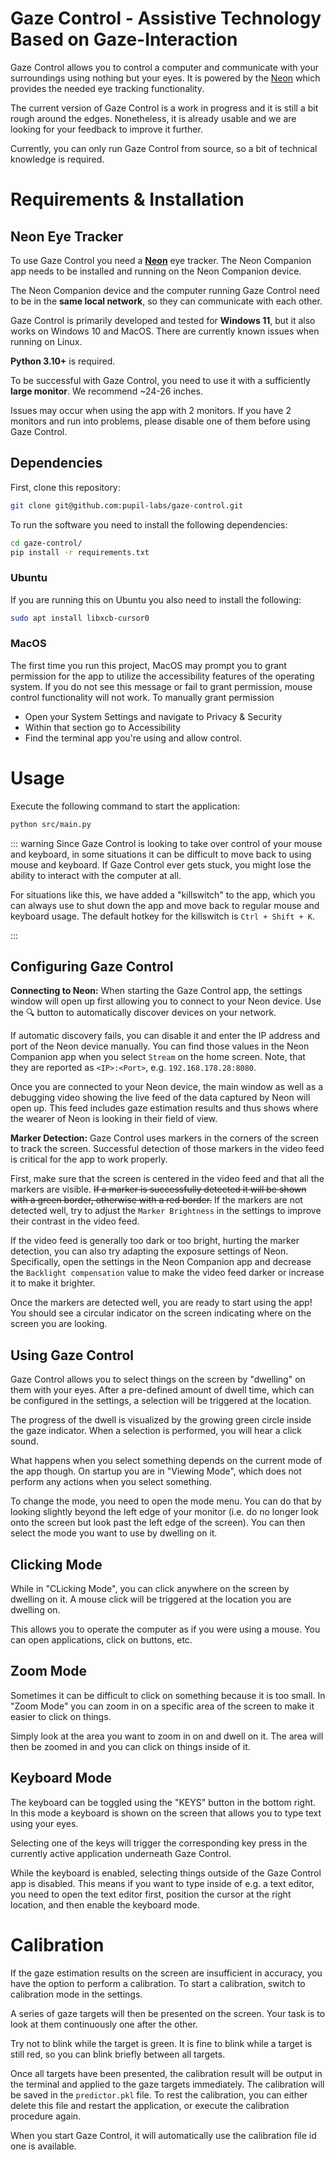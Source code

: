 # Gaze Control - Assistive Technology Based on Gaze-Interaction
Gaze Control allows you to control a computer and communicate with your surroundings using nothing but your eyes. It is powered by the [Neon](https://pupil-labs.com/products/neon) which provides the needed eye tracking functionality.

The current version of Gaze Control is a work in progress and it is still a bit rough around the edges. Nonetheless, it is already usable and we are looking for your feedback to improve it further.

Currently, you can only run Gaze Control from source, so a bit of technical knowledge is required.

# Requirements & Installation

## Neon Eye Tracker
To use Gaze Control you need a [**Neon**](https://pupil-labs.com/products/neon) eye tracker. The Neon Companion app needs to be installed and running on the Neon Companion device.

The Neon Companion device and the computer running Gaze Control need to be in the **same local network**, so they can communicate with each other.

Gaze Control is primarily developed and tested for **Windows 11**, but it also works on Windows 10 and MacOS. There are currently known issues when running on Linux.

**Python 3.10+** is required.

To be successful with Gaze Control, you need to use it with a sufficiently **large monitor**. We recommend ~24-26 inches.

Issues may occur when using the app with 2 monitors. If you have 2 monitors and run into problems, please disable one of them before using Gaze Control.

## Dependencies
First, clone this repository:
```bash
git clone git@github.com:pupil-labs/gaze-control.git
```

To run the software you need to install the following dependencies:
```bash
cd gaze-control/
pip install -r requirements.txt
```

### Ubuntu
If you are running this on Ubuntu you also need to install the following:
```bash
sudo apt install libxcb-cursor0
```

### MacOS
The first time you run this project, MacOS may prompt you to grant permission for the app to utilize the accessibility features of the operating system. If you do not see this message or fail to grant permission, mouse control functionality will not work.
To manually grant permission

- Open your System Settings and navigate to Privacy & Security
- Within that section go to Accessibility
- Find the terminal app you're using and allow control.


# Usage
Execute the following command to start the application:
```bash
python src/main.py
```

::: warning
Since Gaze Control is looking to take over control of your mouse and keyboard, in some situations it can be difficult to move back to using mouse and keyboard. If Gaze Control ever gets stuck, you might lose the ability to interact with the computer at all.

For situations like this, we have added a "killswitch" to the app, which you can always use to shut down the app and move back to regular mouse and keyboard usage. The default hotkey for the killswitch is `Ctrl + Shift + K`.

:::

## Configuring Gaze Control
**Connecting to Neon:** When starting the Gaze Control app, the settings window will open up first allowing you to connect to your Neon device. Use the 🔍 button to automatically discover devices on your network.

If automatic discovery fails, you can disable it and enter the IP address and port of the Neon device manually. You can find those values in the Neon Companion app when you select `Stream` on the home screen. Note, that they are reported as `<IP>:<Port>`, e.g. `192.168.178.28:8080`.

Once you are connected to your Neon device, the main window as well as a debugging video showing the live feed of the data captured by Neon will open up. This feed includes gaze estimation results and thus shows where the wearer of Neon is looking in their field of view.

**Marker Detection:** Gaze Control uses markers in the corners of the screen to track the screen. Successful detection of those markers in the video feed is critical for the app to work properly.

First, make sure that the screen is centered in the video feed and that all the markers are visible. ~~If a marker is successfully detected it will be shown with a green border, otherwise with a red border.~~ If the markers are not detected well, try to adjust the `Marker Brightness` in the settings to improve their contrast in the video feed.

If the video feed is generally too dark or too bright, hurting the marker detection, you can also try adapting the exposure settings of Neon. Specifically, open the settings in the Neon Companion app and decrease the `Backlight compensation` value to make the video feed darker or increase it to make it brighter.

Once the markers are detected well, you are ready to start using the app! You should see a circular indicator on the screen indicating where on the screen you are looking.

## Using Gaze Control
Gaze Control allows you to select things on the screen by "dwelling" on them with your eyes. After a pre-defined amount of dwell time, which can be configured in the settings, a selection will be triggered at the location.

The progress of the dwell is visualized by the growing green circle inside the gaze indicator. When a selection is performed, you will hear a click sound.

What happens when you select something depends on the current mode of the app though. On startup you are in "Viewing Mode", which does not perform any actions when you select something.

To change the mode, you need to open the mode menu. You can do that by looking slightly beyond the left edge of your monitor (i.e. do no longer look onto the screen but look past the left edge of the screen). You can then select the mode you want to use by dwelling on it.

## Clicking Mode
While in "CLicking Mode", you can click anywhere on the screen by dwelling on it. A mouse click will be triggered at the location you are dwelling on.

This allows you to operate the computer as if you were using a mouse. You can open applications, click on buttons, etc.

## Zoom Mode
Sometimes it can be difficult to click on something because it is too small. In "Zoom Mode" you can zoom in on a specific area of the screen to make it easier to click on things.

Simply look at the area you want to zoom in on and dwell on it. The area will then be zoomed in and you can click on things inside of it.

## Keyboard Mode
The keyboard can be toggled using the "KEYS" button in the bottom right. In this mode a keyboard is shown on the screen that allows you to type text using your eyes.

Selecting one of the keys will trigger the corresponding key press in the currently active application underneath Gaze Control.

While the keyboard is enabled, selecting things outside of the Gaze Control app is disabled. This means if you want to type inside of e.g. a text editor, you need to open the text editor first, position the cursor at the right location, and then enable the keyboard mode.

# Calibration
If the gaze estimation results on the screen are insufficient in accuracy, you have the option to perform a calibration. To start a calibration, switch to calibration mode in the settings.


A series of gaze targets will then be presented on the screen. Your task is to look at them continuously one after the other.

Try not to blink while the target is green. It is fine to blink while a target is still red, so you can blink briefly between all targets.

Once all targets have been presented, the calibration result will be output in the terminal and applied  to the gaze targets immediately. The calibration will be saved in the `predictor.pkl` file. To rest the calibration, you can either delete this file and restart the application, or execute the calibration procedure again.

When you start Gaze Control, it will automatically use the calibration file id one is available.